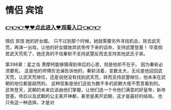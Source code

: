 # 情侣 宾馆

### <a href="https://github.com/xinfue/dunp/issues/2">👉👉👉♥♥点此进入♥观看入口👈👉👉</a>

情侣 宾馆
她的好女婿。
    只不过到那个时候，她就需要另外寻找机会，除去武天荒，再演一出戏，让他的好女婿放弃武帝传下来的诏命，支持武曌登基！
    毕竟倘若武天荒死了，她还真的不信秦斩不支持武曌反而去支持其他武氏子弟。

第398章：星之岛
    萧摩柯能够猜得到帝后的心思，但是他却不在乎。
    因为秦斩必须要死。
    这是他的师傅厉沧澜告诉他的，秦斩活着，变数太大，无论是他迎回武天荒，让武天荒继位，还是说他没有找到武天荒，转而支持武曌继位，他未来在武朝的地位都是超然的。
    这种现象是他们这些为数不多的武朝大佬不愿意看到的。
    武帝登天，武朝的未来应该由他们掌握，让他们选一个令他们满意的好皇帝，新帝登基，帝后以及武朝的公主离开神都，甚至是离开武朝，这才是最好的结局。
    也只有这一种选择，才是对
